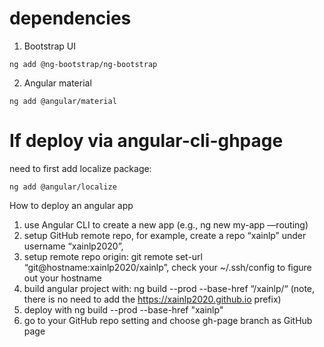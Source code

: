 # dependencies
1. Bootstrap UI

```shell
ng add @ng-bootstrap/ng-bootstrap
```

2. Angular material
```shell
ng add @angular/material
```

# If deploy via angular-cli-ghpage
need to first add localize package:

```shell
ng add @angular/localize
```

How to deploy an angular app
1. use Angular CLI to create a new app (e.g., ng new my-app —routing)
2. setup GitHub remote repo, for example, create a repo “xainlp” under username “xainlp2020”, 
3. setup remote repo origin: git remote set-url “git@hostname:xainlp2020/xainlp”, check your ~/.ssh/config to figure out your hostname
4. build angular project with: ng build --prod --base-href “/xainlp/“ (note, there is no need to add the https://xainlp2020.github.io prefix)
5. deploy with ng build --prod --base-href "xainlp"
6. go to your GitHub repo setting and choose gh-page branch as GitHub page
